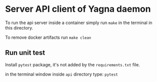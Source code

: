 # Server API client of Yagna daemon

To run the api server inside a container simply run `make` in the terminal in this directory.

To remove docker artifacts run `make clean`

## Run unit test
Install `pytest` package, it's not added by the `requirements.txt` file.

in the terminal window inside `api` directory type: `pytest`